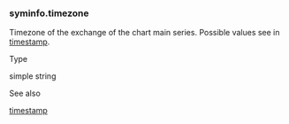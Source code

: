 ### syminfo.timezone

Timezone of the exchange of the chart main series. Possible values see in [timestamp](#fun_timestamp).

Type

simple string

See also

[timestamp](#fun_timestamp)
